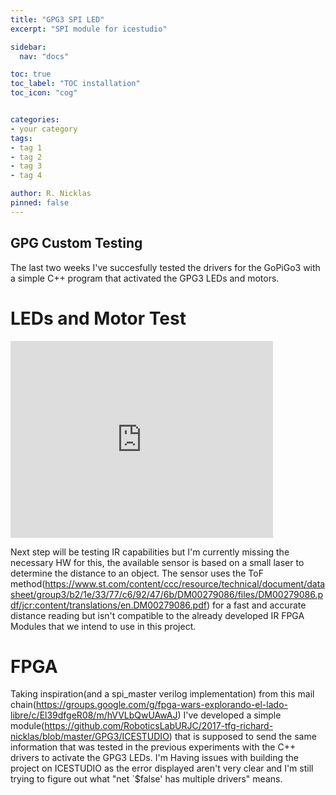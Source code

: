 ```yaml
---
title: "GPG3 SPI LED"
excerpt: "SPI module for icestudio"

sidebar:
  nav: "docs"

toc: true
toc_label: "TOC installation"
toc_icon: "cog"


categories:
- your category
tags:
- tag 1
- tag 2
- tag 3
- tag 4

author: R. Nicklas
pinned: false
---
```



## GPG Custom Testing 

The last two weeks I've succesfully tested the drivers for the GoPiGo3 with a simple C++ program that activated the GPG3 LEDs and motors.

# LEDs and Motor Test

<iframe width="420" height="315" src="https://youtu.be/9ulQht3CAqE" frameborder="0" allowfullscreen></iframe>


 Next step will be testing IR capabilities but I'm currently missing the necessary HW for this, the available sensor is based on a small laser to determine the distance to an object. The sensor uses the ToF method(https://www.st.com/content/ccc/resource/technical/document/datasheet/group3/b2/1e/33/77/c6/92/47/6b/DM00279086/files/DM00279086.pdf/jcr:content/translations/en.DM00279086.pdf) for a fast and accurate distance reading but isn't compatible to the already developed IR FPGA Modules that we intend to use in this project. 

# FPGA

Taking inspiration(and a spi_master verilog implementation) from this mail chain(https://groups.google.com/g/fpga-wars-explorando-el-lado-libre/c/El39dfgeR08/m/hVVLbQwUAwAJ) I've developed a simple module(https://github.com/RoboticsLabURJC/2017-tfg-richard-nicklas/blob/master/GPG3/ICESTUDIO) that is supposed to send the same information that was tested in the previous experiments with the C++ drivers to activate the GPG3 LEDs. I'm Having issues with building the project on ICESTUDIO as the error displayed aren't very clear and I'm still trying to figure out what "net `$false' has multiple drivers" means.